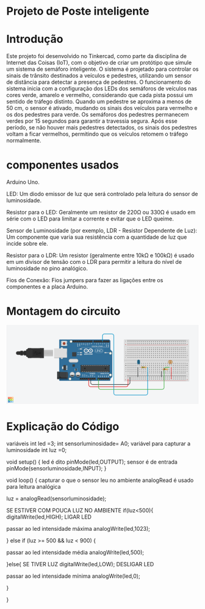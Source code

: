  # Projeto de Poste inteligente

 # Introdução

Este projeto foi desenvolvido no Tinkercad, como parte da disciplina de Internet das Coisas
(IoT), com o objetivo de criar um protótipo que simule um sistema de semáforo inteligente.
O sistema é projetado para controlar os sinais de trânsito destinados a veículos e pedestres,
utilizando um sensor de distância para detectar a presença de pedestres.
O funcionamento do sistema inicia com a configuração dos LEDs dos semáforos de veículos nas cores
verde, amarelo e vermelho, considerando que cada pista possui um sentido de tráfego distinto. Quando
um pedestre se aproxima a menos de 50 cm, o sensor é ativado, mudando os sinais dos veículos para 
vermelho e os dos pedestres para verde. Os semáforos dos pedestres permanecem verdes por 15 segundos
para garantir a travessia segura. Após esse período, se não houver mais pedestres detectados, os sinais
dos pedestres voltam a ficar vermelhos, permitindo que os veículos retomem o tráfego normalmente.

# componentes usados

Arduino Uno.

LED: Um diodo emissor de luz que será controlado pela leitura do sensor de luminosidade.

Resistor para o LED: Geralmente um resistor de 220Ω ou 330Ω é usado em série com o LED para limitar a corrente e evitar que o LED queime.

Sensor de Luminosidade (por exemplo, LDR - Resistor Dependente de Luz): Um componente que varia sua resistência com a quantidade de luz que incide sobre ele.

Resistor para o LDR: Um resistor (geralmente entre 10kΩ e 100kΩ) é usado em um divisor de tensão com o LDR para permitir a leitura do nível de luminosidade no pino analógico.

Fios de Conexão: Fios jumpers para fazer as ligações entre os componentes e a placa Arduino.

# Montagem do circuito

![Imagem do Circuito](Posteinteligente.png)

# Explicação do Código

variáveis ​​int led =3; int sensorluminosidade= A0; variável para capturar a luminosidade int luz =0;

void setup() { led é dito pinMode(led,OUTPUT); sensor é de entrada pinMode(sensorluminosidade,INPUT); }

void loop() { capturar o que o sensor leu no ambiente analogRead é usado para leitura analógica

luz = analogRead(sensorluminosidade);

SE ESTIVER COM POUCA LUZ NO AMBIENTE if(luz<500){ digitalWrite(led,HIGH); LIGAR LED

passar ao led intensidade máxima analogWrite(led,1023);

} else if (luz >= 500 && luz < 900) {

passar ao led intensidade média analogWrite(led,500);

}else{ SE TIVER LUZ digitalWrite(led,LOW); DESLIGAR LED

passar ao led intensidade mínima analogWrite(led,0);

}

}
